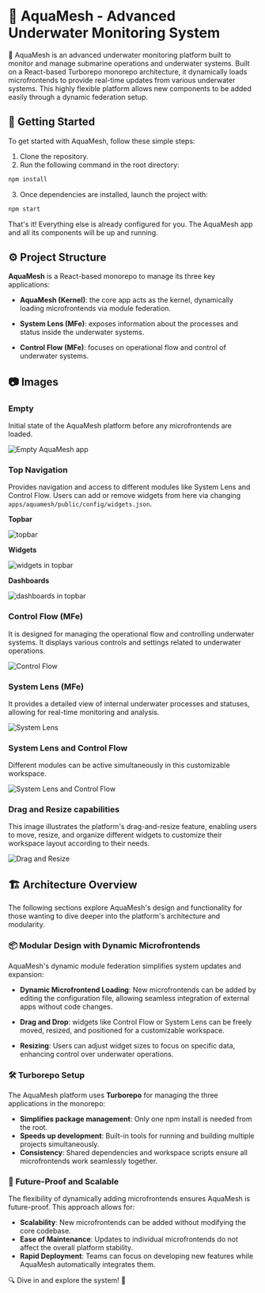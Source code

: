 # 🌊 AquaMesh - Advanced Underwater Monitoring System
🌊 AquaMesh is an advanced underwater monitoring platform built to monitor and manage submarine operations and underwater systems. Built on a React-based Turborepo monorepo architecture, it dynamically loads microfrontends to provide real-time updates from various underwater systems. This highly flexible platform allows new components to be added easily through a dynamic federation setup.

## 🚀 Getting Started
To get started with AquaMesh, follow these simple steps:

1. Clone the repository.
2. Run the following command in the root directory:
```sh
npm install
```
3. Once dependencies are installed, launch the project with:
```sh
npm start
```
That's it! Everything else is already configured for you. The AquaMesh app and all its components will be up and running.

## ⚙️ Project Structure
**AquaMesh** is a React-based monorepo to manage its three key applications:

- **AquaMesh (Kernel)**: the core app acts as the kernel, dynamically loading microfrontends via module federation. 

- **System Lens (MFe)**: exposes information about the processes and status inside the underwater systems.

- **Control Flow (MFe)**: focuses on operational flow and control of underwater systems.


## 📷 Images
### Empty
Initial state of the AquaMesh platform before any microfrontends are loaded.

![Empty AquaMesh app](tools/readme_images/empty.png)

### Top Navigation
Provides navigation and access to different modules like System Lens and Control Flow. Users can add or remove widgets from here via changing `apps/aquamesh/public/config/widgets.json`.

**Topbar**

![topbar](tools/readme_images/topbar.png)

**Widgets**

![widgets in topbar](tools/readme_images/topbar-widgets.png)

**Dashboards**

![dashboards in topbar](tools/readme_images/topbar-dashboards.png)

### Control Flow (MFe)
It is designed for managing the operational flow and controlling underwater systems. It displays various controls and settings related to underwater operations.

![Control Flow](tools/readme_images/CF.png)

### System Lens (MFe)
It provides a detailed view of internal underwater processes and statuses, allowing for real-time monitoring and analysis.

![System Lens](tools/readme_images/SL.png)

### System Lens and Control Flow
Different modules can be active simultaneously in this customizable workspace.

![System Lens and Control Flow](tools/readme_images/CFandSL.png)

### Drag and Resize capabilities
This image illustrates the platform's drag-and-resize feature, enabling users to move, resize, and organize different widgets to customize their workspace layout according to their needs.

![Drag and Resize](tools/readme_images/Mix.png)

## 🏗️ Architecture Overview
The following sections explore AquaMesh's design and functionality for those wanting to dive deeper into the platform's architecture and modularity.

### 📦 Modular Design with Dynamic Microfrontends
AquaMesh's dynamic module federation simplifies system updates and expansion:

- **Dynamic Microfrontend Loading**: New microfrontends can be added by editing the configuration file, allowing seamless integration of external apps without code changes.

- **Drag and Drop**: widgets like Control Flow or System Lens can be freely moved, resized, and positioned for a customizable workspace.

- **Resizing**: Users can adjust widget sizes to focus on specific data, enhancing control over underwater operations.

### 🛠 Turborepo Setup
The AquaMesh platform uses **Turborepo** for managing the three applications in the monorepo:

- **Simplifies package management**: Only one npm install is needed from the root.
- **Speeds up development**: Built-in tools for running and building multiple projects simultaneously.
- **Consistency**: Shared dependencies and workspace scripts ensure all microfrontends work seamlessly together.

### 🌱 Future-Proof and Scalable
The flexibility of dynamically adding microfrontends ensures AquaMesh is future-proof. This approach allows for:

- **Scalability**: New microfrontends can be added without modifying the core codebase.
- **Ease of Maintenance**: Updates to individual microfrontends do not affect the overall platform stability.
- **Rapid Deployment**: Teams can focus on developing new features while AquaMesh automatically integrates them.

🔍 Dive in and explore the system! 🌊